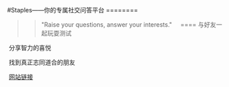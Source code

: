 #Staples——你的专属社交问答平台  ========  
>> "Raise your questions, answer your interests."   
    ====
  与好友一起玩耍测试
  
  分享智力的喜悦
  
  找到真正志同道合的朋友  
  
  [网站链接](http://staples.applinzi.com)
